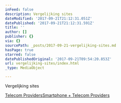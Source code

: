 ```yaml
---
inFeed: false
description: Vergelijking sites
dateModified: '2017-09-21T21:12:31.051Z'
datePublished: '2017-09-21T21:12:31.591Z'
title: ''
author: []
publisher: {}
via: {}
sourcePath: _posts/2017-09-21-vergelijking-sites.md
hasPage: true
starred: false
datePublishedOriginal: '2017-09-21T09:54:20.853Z'
url: vergelijking-sites/index.html
_type: MediaObject

---
```

Vergelijking sites

[Telecom Providers][0][Smartphone + Telecom Providers][1]

[0]: https://thegrid.ai/nederlandse-webwinkels/telecom-providers "Telecom"
[1]: https://thegrid.ai/nederlandse-webwinkels/telecom-providers-2/ "Telecom Providers 2"